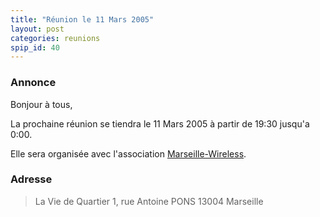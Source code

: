 ```yaml
---
title: "Réunion le 11 Mars 2005"
layout: post
categories: reunions
spip_id: 40
---
```

### Annonce ###
Bonjour à tous,

La prochaine réunion se tiendra le 11 Mars 2005 à partir de 19:30 jusqu'a 0:00.

Elle sera organisée avec l'association [Marseille-Wireless](http://marseille-wireless.org/).

### Adresse ###


> La Vie de Quartier
> 1, rue Antoine PONS
> 13004 Marseille
